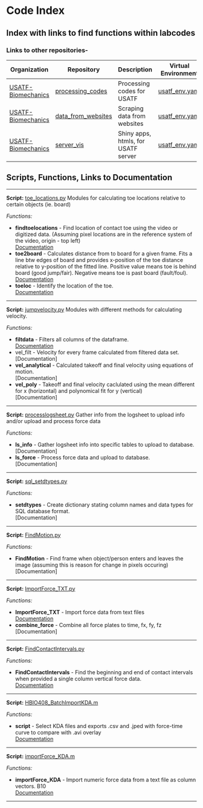 # Code Index

## Index with links to find functions within labcodes

### Links to other repositories-
| Organization | Repository | Description | Virtual Environment |
| ------------- | ------------- | ------------- | ------------- | 
| [USATF-Biomechanics](https://github.com/USATF-Biomechanics) | [processing_codes](https://github.com/USATF-Biomechanics/processing_codes)| Processing codes for USATF | [usatf_env.yaml](https://github.com/USATF-Biomechanics/processing_codes/blob/master/usatf_env.yaml) |
| [USATF-Biomechanics](https://github.com/USATF-Biomechanics) | [data_from_websites](https://github.com/USATF-Biomechanics/data_from_websites)| Scraping data from websites | [usatf_env.yaml](https://github.com/USATF-Biomechanics/processing_codes/blob/master/usatf_env.yaml) |
| [USATF-Biomechanics](https://github.com/USATF-Biomechanics) | [server_vis](https://github.com/USATF-Biomechanics/server_vis)| Shiny apps, htmls, for USATF server | [usatf_env.yaml](https://github.com/USATF-Biomechanics/processing_codes/blob/master/usatf_env.yaml) |


## Scripts, Functions, Links to Documentation

*** 
**Script:**  [toe_locations.py](https://github.com/USATF-Biomechanics/processing_codes/blob/master/toe_locations.py) 
Modules for calculating toe locations relative to certain objects (ie. board)

*Functions:*  
* **findtoelocations** - Find location of contact toe using the video or digitized data. (Assuming pixel locations are in the reference system of the video, origin - top left)   
[Documentation](https://github.com/USATF-Biomechanics/processing_codes/blob/master/README.md#function-findtoelocations)
* **toe2board** - Calculates distance from to board for a given frame. Fits a line btw edges of board and provides x-position of the toe distance relative to y-position of the fitted line. Positive value means toe is behind board (good jump/fair). Negative means toe is past board (fault/foul).      
[Documentation](https://github.com/USATF-Biomechanics/processing_codes/blob/master/README.md#function-toe2board)
* **toeloc** - Identify the location of the toe.    
[Documentation](https://github.com/USATF-Biomechanics/processing_codes/blob/master/README.md#function-toeloc)


*** 
**Script:**  [jumpvelocity.py](https://github.com/USATF-Biomechanics/processing_codes/blob/master/jumpvelocity.py) 
Modules with different methods for calculating velocity.

*Functions:*  
* **filtdata** - Filters all columns of the dataframe.    
[Documentation](https://github.com/USATF-Biomechanics/processing_codes/blob/master/README.md#function-filtdata)  
* vel_filt - Velocity for every frame calculated from filtered data set.    
[Documentation]
* **vel_analytical** - Calculated takeoff and final velocity using equations of motion.    
[Documentation]
* **vel_poly** - Takeoff and final velocity caclulated using the mean different for x (horizontal) and polynomical fit for y (vertical)    
[Documentation]

*** 
**Script:**  [processlogsheet.py](https://github.com/USATF-Biomechanics/processing_codes/blob/master/processlogsheet.py) 
Gather info from the logsheet to upload info and/or upload and process force data

*Functions:*  
* **ls_info** - Gather logsheet info into specific tables to upload to database.  
[Documentation]  
* **ls_force** - Process force data and upload to database.  
[Documentation]

*** 
**Script:**  [sql_setdtypes.py](https://github.com/USATF-Biomechanics/processing_codes/blob/master/sql_setdtypes.py) 

*Functions:*  
* **setdtypes** - Create dictionary stating column names and data types for SQL database format.  
[Documentation]

*** 
**Script:**  [FindMotion.py](https://github.com/USATF-Biomechanics/processing_codes/blob/master/FindMotion.py) 

*Functions:*  
* **FindMotion** - Find frame when object/person enters and leaves the image (assuming this is reason for change in pixels occuring)   
[Documentation]
  
*** 
**Script:**  [ImportForce_TXT.py](https://github.com/USCBiomechanicsLab/labcodes/blob/master/ImportForce_TXT.py) 

*Functions:*  
* **ImportForce_TXT** - Import force data from text files     
[Documentation](https://github.com/USCBiomechanicsLab/labcodes/blob/master/Documentation_General.md#function-importforce_txt)
* **combine_force** - Combine all force plates to time, fx, fy, fz    
[Documentation]

***
**Script:**  [FindContactIntervals.py](https://github.com/USCBiomechanicsLab/labcodes/blob/master/FindContactIntervals.py) 

*Functions:*
* **FindContactIntervals** - Find the beginning and end of contact intervals when provided a single column
vertical force data.     
[Documentation](https://github.com/USCBiomechanicsLab/labcodes/blob/master/Documentation_General.md#function-findcontactintervals)

***
**Script:**  [HBIO408_BatchImportKDA.m](https://github.com/USCBiomechanicsLab/labcodes/blob/master/HBIO408_BatchImportKDA.m) 

*Functions:*
* **script** - Select KDA files and exports .csv and .jped with force-time curve to compare with .avi overlay  
[Documentation](https://github.com/USCBiomechanicsLab/labcodes/blob/master/Documentation_General.md#function-hbio408_batchimportkda)

***

**Script:**  [importForce_KDA.m](https://github.com/USCBiomechanicsLab/labcodes/blob/master/importForce_KDA.m) 

*Functions:*
* **importForce_KDA** - Import numeric force data from a text file as column vectors. B10  
[Documentation](https://github.com/USCBiomechanicsLab/labcodes/blob/master/Documentation_General.md#function-importforce_kda)

***
